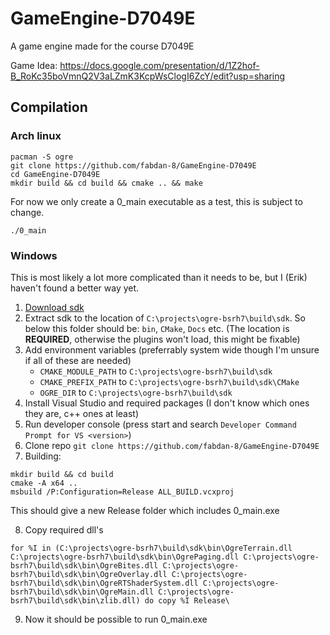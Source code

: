 # GameEngine-D7049E

A game engine made for the course D7049E

Game Idea: https://docs.google.com/presentation/d/1Z2hof-B_RoKc35boVmnQ2V3aLZmK3KcpWsClogI6ZcY/edit?usp=sharing

## Compilation
### Arch linux
```
pacman -S ogre
git clone https://github.com/fabdan-8/GameEngine-D7049E
cd GameEngine-D7049E
mkdir build && cd build && cmake .. && make
```
For now we only create a 0_main executable as a test, this is subject to change.
```
./0_main
```

### Windows
This is most likely a lot more complicated than it needs to be, but I (Erik) haven't found a better way yet.
1. [Download sdk](https://dl.cloudsmith.io/public/ogrecave/ogre/raw/versions/v13.6.4/ogre-sdk-v13.6.4-msvc141-x64.zip)
2. Extract sdk to the location of `C:\projects\ogre-bsrh7\build\sdk`. So below this folder should be: `bin`, `CMake`, `Docs` etc. (The location is **REQUIRED**, otherwise the plugins won't load, this might be fixable)
3. Add environment variables (preferrably system wide though I'm unsure if all of these are needed) 
   - `CMAKE_MODULE_PATH` to `C:\projects\ogre-bsrh7\build\sdk`
   - `CMAKE_PREFIX_PATH` to `C:\projects\ogre-bsrh7\build\sdk\CMake`
   - `OGRE_DIR` to `C:\projects\ogre-bsrh7\build\sdk`
4. Install Visual Studio and required packages (I don't know which ones they are, c++ ones at least)
5. Run developer console (press start and search `Developer Command Prompt for VS <version>`)
6. Clone repo `git clone https://github.com/fabdan-8/GameEngine-D7049E`
7. Building:
  ```
  mkdir build && cd build
  cmake -A x64 ..
  msbuild /P:Configuration=Release ALL_BUILD.vcxproj
  ```
  This should give a new Release folder which includes 0_main.exe
  
8. Copy required dll's
  ```
  for %I in (C:\projects\ogre-bsrh7\build\sdk\bin\OgreTerrain.dll C:\projects\ogre-bsrh7\build\sdk\bin\OgrePaging.dll C:\projects\ogre-bsrh7\build\sdk\bin\OgreBites.dll C:\projects\ogre-bsrh7\build\sdk\bin\OgreOverlay.dll C:\projects\ogre-bsrh7\build\sdk\bin\OgreRTShaderSystem.dll C:\projects\ogre-bsrh7\build\sdk\bin\OgreMain.dll C:\projects\ogre-bsrh7\build\sdk\bin\zlib.dll) do copy %I Release\
  ```
9. Now it should be possible to run 0_main.exe
